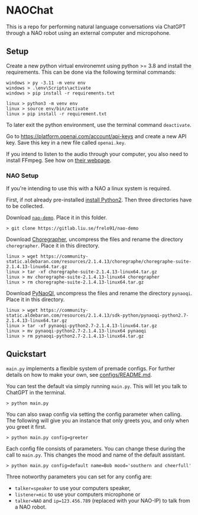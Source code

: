 # NAOChat

This is a repo for performing natural language conversations via ChatGPT through a NAO robot using an external computer and micropohone.

## Setup

Create a new python virtual environemnt using python >= 3.8 and install the requirements. This can be done via the following terminal commands:
```
windows > py -3.11 -m venv env
windows > .\env\Scripts\activate
windows > pip install -r requirements.txt

linux > python3 -m venv env
linux > source env/bin/activate
linux > pip install -r requirement.txt
```

To later exit the python environment, use the terminal command `deactivate`. 

Go to https://platform.openai.com/account/api-keys and create a new API key. Save this key in a new file called `openai.key`.

If you intend to listen to the audio through your computer, you also need to install FFmpeg. See how on [their webpage](https://ffmpeg.org).

### NAO Setup

If you're intending to use this with a NAO a linux system is required. 

First, if not already pre-installed [install Python2](https://docs.python-guide.org/starting/install/linux/). Then three directories have to be collected.

Download [`nao-demo`](https://gitlab.liu.se/frelo91/nao-demo). Place it in this folder.
```
> git clone https://gitlab.liu.se/frelo91/nao-demo
```

Download [Choregrapher](https://community-static.aldebaran.com/resources/2.1.4.13/choregraphe/choregraphe-suite-2.1.4.13-linux64.tar.gz), uncompress the files and rename the directory `choregrapher`. Place it in this directory.
```
linux > wget https://community-static.aldebaran.com/resources/2.1.4.13/choregraphe/choregraphe-suite-2.1.4.13-linux64.tar.gz
linux > tar -xf choregraphe-suite-2.1.4.13-linux64.tar.gz
linux > mv choregraphe-suite-2.1.4.13-linux64 choregrapher
linux > rm choregraphe-suite-2.1.4.13-linux64.tar.gz
```
Download [PyNaoQI](https://community-static.aldebaran.com/resources/2.1.4.13/sdk-python/pynaoqi-python2.7-2.1.4.13-linux64.tar.gz), uncompress the files and rename the directory `pynaoqi`. Place it in this directory.
```
linux > wget https://community-static.aldebaran.com/resources/2.1.4.13/sdk-python/pynaoqi-python2.7-2.1.4.13-linux64.tar.gz
linux > tar -xf pynaoqi-python2.7-2.1.4.13-linux64.tar.gz
linux > mv pynaoqi-python2.7-2.1.4.13-linux64 pynaoqi
linux > rm pynaoqi-python2.7-2.1.4.13-linux64.tar.gz
```
## Quickstart

`main.py` implements a flexible system of premade configs. For further details on how to make your own, see [configs/README.md](./configs/README.md).

You can test the default via simply running `main.py`. This will let you talk to ChatGPT in the terminal.

```
> python main.py
```

You can also swap config via setting the config parameter when calling. The following will give you an instance that only greets you, and only when you greet it first.
```
> python main.py config=greeter
```

Each config file consists of parameters. You can change these during the call to `main.py`. This changes the mood and name of the default assistant.
```
> python main.py config=default name=Bob mood='southern and cheerfull'
``` 

Three notworthy parameters you can set for any config are: 
- `talker=speaker` to use your computers speaker, 
- `listener=mic` to use your computers microphone or 
- `talker=NAO` and `ip=123.456.789` (replaced with your NAO-IP) to talk from a NAO robot.
